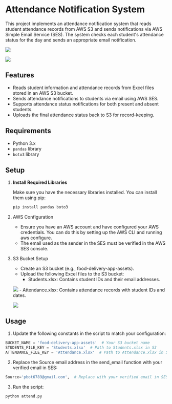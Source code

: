 # Attendance Notification System

This project implements an attendance notification system that reads student attendance records from AWS S3 and sends notifications via AWS Simple Email Service (SES). The system checks each student's attendance status for the day and sends an appropriate email notification.

![](https://github.com/harshakalluri1403/Attendance-Notification-System-Using-AWS/blob/02f902c92cc6ca3038ae7c55d2209db699994e83/a)

![](https://github.com/harshakalluri1403/Attendance-Notification-System-Using-AWS/blob/02f902c92cc6ca3038ae7c55d2209db699994e83/d)

## Features

- Reads student information and attendance records from Excel files stored in an AWS S3 bucket.
- Sends attendance notifications to students via email using AWS SES.
- Supports attendance status notifications for both present and absent students.
- Uploads the final attendance status back to S3 for record-keeping.

## Requirements

- Python 3.x
- `pandas` library
- `boto3` library

## Setup

1. **Install Required Libraries**

   Make sure you have the necessary libraries installed. You can install them using pip:

   ```bash
   pip install pandas boto3
   ```
2. AWS Configuration
   - Ensure you have an AWS account and have configured your AWS credentials. You can do this by setting up the AWS CLI and running aws configure.
   - The email used as the sender in the SES must be verified in the AWS SES console.

3. S3 Bucket Setup
   - Create an S3 bucket (e.g., food-delivery-app-assets).
   - Upload the following Excel files to the S3 bucket:
       - Students.xlsx: Contains student IDs and their email addresses.

   ![](https://github.com/harshakalluri1403/Attendance-Notification-System-Using-AWS/blob/02f902c92cc6ca3038ae7c55d2209db699994e83/b)
       - Attendance.xlsx: Contains attendance records with student IDs and dates.

   ![](https://github.com/harshakalluri1403/Attendance-Notification-System-Using-AWS/blob/02f902c92cc6ca3038ae7c55d2209db699994e83/c)

## Usage
1. Update the following constants in the script to match your configuration:
 ```python
BUCKET_NAME = 'food-delivery-app-assets'  # Your S3 bucket name
STUDENTS_FILE_KEY = 'Students.xlsx'  # Path to Students.xlsx in S3
ATTENDANCE_FILE_KEY = 'Attendance.xlsx'  # Path to Attendance.xlsx in S3
```
2. Replace the Source email address in the send_email function with your verified email in SES:
 ```python
Source='pbot6789@gmail.com',  # Replace with your verified email in SES
 ```
3. Run the script:
 ```bash
python attend.py
 ```
